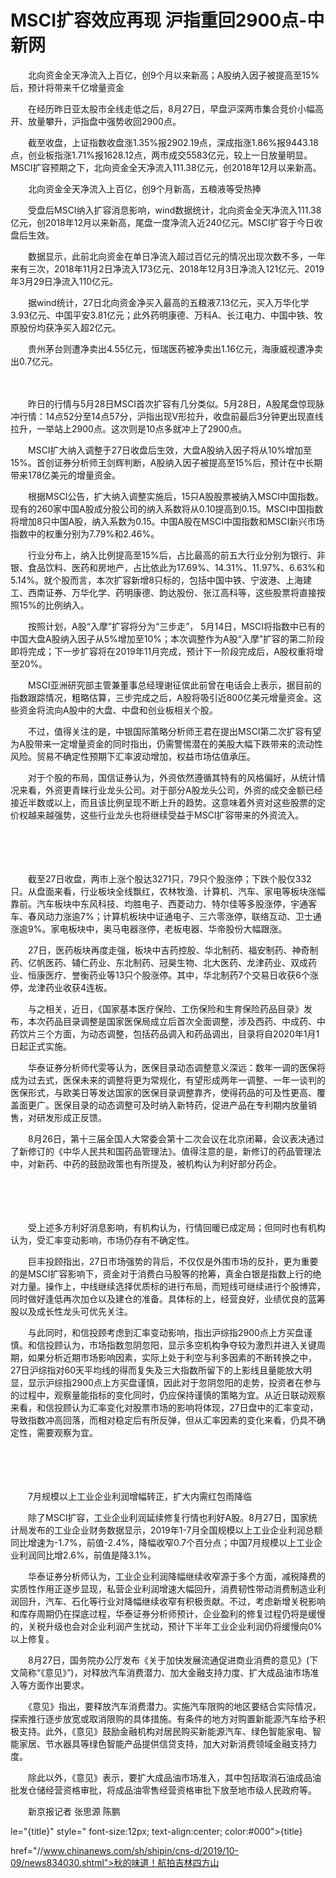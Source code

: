 # MSCI扩容效应再现 沪指重回2900点-中新网

　　北向资金全天净流入上百亿，创9个月以来新高；A股纳入因子被提高至15%后，预计将带来千亿增量资金

　　在经历昨日亚太股市全线走低之后，8月27日，早盘沪深两市集合竞价小幅高开、放量攀升，沪指盘中强势收回2900点。

　　截至收盘，上证指数收盘涨1.35%报2902.19点，深成指涨1.86%报9443.18点，创业板指涨1.71%报1628.12点，两市成交5583亿元，较上一日放量明显。MSCI扩容预期之下，北向资金全天净流入111.38亿元，创2018年12月以来新高。

　　北向资金全天净流入上百亿，创9个月新高，五粮液等受热捧

　　受盘后MSCI纳入扩容消息影响，wind数据统计，北向资金全天净流入111.38亿元，创2018年12月以来新高，尾盘一度净流入近240亿元。MSCI扩容于今日收盘后生效。

　　数据显示，此前北向资金在单日净流入超过百亿元的情况出现次数不多，一年来有三次，2018年11月2日净流入173亿元、2018年12月3日净流入121亿元、2019年3月29日净流入110亿元。

　　据wind统计，27日北向资金净买入最高的五粮液7.13亿元，买入万华化学3.93亿元、中国平安3.81亿元；此外药明康德、万科A、长江电力、中国中铁、牧原股份均获净买入超2亿元。

　　贵州茅台则遭净卖出4.55亿元，恒瑞医药被净卖出1.16亿元，海康威视遭净卖出0.7亿元。

　　

　　昨日的行情与5月28日MSCI首次扩容有几分类似。5月28日，A股尾盘惊现脉冲行情：14点52分至14点57分，沪指出现V形拉升，收盘前最后3分钟更出现直线拉升，一举站上2900点。这次则是10点多就冲上了2900点。

　　MSCI扩大纳入调整于27日收盘后生效，大盘A股纳入因子将从10%增加至15%。首创证券分析师王剑辉判断，A股纳入因子被提高至15%后，预计在中长期带来178亿美元的增量资金。

　　根据MSCI公告，扩大纳入调整实施后，15只A股股票被纳入MSCI中国指数。现有的260家中国A股成分股公司的纳入系数将从0.10提高到0.15。MSCI中国指数将增加8只中国A股，纳入系数为0.15。中国A股在MSCI中国指数和MSCI新兴市场指数中的权重分别为7.79%和2.46%。

　　行业分布上，纳入比例提高至15%后，占比最高的前五大行业分别为银行、非银、食品饮料、医药和房地产，占比依此为17.69%、14.31%、11.97%、6.63%和5.14%。就个股而言，本次扩容新增8只标的，包括中国中铁、宁波港、上海建工、西南证券、万华化学、药明康德、韵达股份、张江高科等，这些股票将直接按照15%的比例纳入。

　　按照计划，A股“入摩”扩容将分为“三步走”， 5月14日，MSCI将指数中已有的中国大盘A股纳入因子从5%增加至10%；本次调整作为A股“入摩”扩容的第二阶段即将完成；下一步扩容将在2019年11月完成，预计下一阶段完成后，A股权重将增至20%。

　　MSCI亚洲研究部主管兼董事总经理谢征傧此前曾在电话会上表示，据目前的指数跟踪情况，粗略估算，三步完成之后，A股将吸引近800亿美元增量资金。这些资金将流向A股中的大盘、中盘和创业板相关个股。

　　不过，值得关注的是，中银国际策略分析师王君在提出MSCI第二次扩容有望为A股带来一定增量资金的同时指出，仍需警惕潜在的美股大幅下跌带来的流动性风险。贸易不确定性预期下汇率波动增加，权益市场估值承压。

　　对于个股的布局，国信证券认为，外资依然遵循其特有的风格偏好，从统计情况来看，外资更青睐行业龙头公司。对于部分A股龙头公司，外资的成交金额已经接近半数或以上，而且该比例呈现不断上升的趋势。这意味着外资对这些股票的定价权越来越强势，这些行业龙头也将继续受益于MSCI扩容带来的外资流入。

　　

　　

　　截至27日收盘，两市上涨个股达3271只，79只个股涨停；下跌个股仅332只。从盘面来看，行业板块全线飘红，农林牧渔、计算机、汽车、家电等板块涨幅靠前。汽车板块中东风科技、均胜电子、西菱动力、特尔佳等多股涨停，宇通客车、春风动力涨逾7%；计算机板块中证通电子、三六零涨停，联络互动、卫士通涨逾9%。家电板块中，奥马电器涨停，老板电器、华帝股份大幅跟涨。

　　27日，医药板块再度走强，板块中吉药控股、华北制药、福安制药、神奇制药、亿帆医药、辅仁药业、东北制药、冠昊生物、北大医药、龙津药业、双成药业、恒康医疗、誉衡药业等13只个股涨停。其中，华北制药7个交易日收获6个涨停，龙津药业收获4连板。

　　与之相关，近日，《国家基本医疗保险、工伤保险和生育保险药品目录》发布，本次药品目录调整是国家医保局成立后首次全面调整，涉及西药、中成药、中药饮片三个方面，为动态调整，包括药品调入和药品调出，目录将自2020年1月1日起正式实施。

　　华泰证券分析师代雯等认为，医保目录动态调整意义深远：数年一调的医保将成为过去式，医保未来的调整将更为常规化，有望形成两年一调整、一年一谈判的医保形式，与欧美日等发达国家的医保目录调整靠齐，使得药品的可及性更高、覆盖面更广。医保目录的动态调整可及时纳入新特药，促进产品在专利期内放量销售，对研发形成正反馈。

　　8月26日，第十三届全国人大常委会第十二次会议在北京闭幕，会议表决通过了新修订的《中华人民共和国药品管理法》。值得注意的是，新修订的药品管理法中，对新药、中药的鼓励政策也有所提及，被机构认为利好部分药企。

　　

　　

　　受上述多方利好消息影响，有机构认为，行情回暖已成定局；但同时也有机构认为，受汇率变动影响，市场仍存有不确定性。

　　巨丰投顾指出，27日市场强势的背后，不仅仅是外围市场的反扑，更为重要的是MSCI扩容影响下，资金对于消费白马股等的抢筹，真金白银是指数上行的绝对力量。操作上，中线继续选择优质标的进行布局，而短线可继续进行个股博弈，同时做好逢低再次加仓以及建仓的准备。具体标的上，经营良好，业绩优良的蓝筹股以及成长性龙头可优先关注。

　　与此同时，和信投顾考虑到汇率变动影响，指出沪综指2900点上方买盘谨慎。和信投顾认为，市场指数忽阴忽阳，显示多空机构争夺较为激烈并进入关键周期，如果分析近期市场影响因素，实际上处于利空与利多因素的不断转换之中，27日沪综指对60天平均线的得而复失及三大指数所留下的上影线且量能放大明显，显示沪综指2900点上方买盘谨慎，因此对于忽阴忽阳的走势，投资者在参与的过程中，观察量能指标的变化同时，仍应保持谨慎的策略为宜。从近日联动观察来看，和信投顾认为汇率变化对股票市场的影响将体现，27日盘中的汇率变动，导致指数冲高回落，而相对稳定后有所反弹，但从汇率因素的变化来看，仍具不确定性，需要观察为宜。

　　

　　

　　7月规模以上工业企业利润增幅转正，扩大内需红包雨降临

　　除了MSCI扩容，工业企业利润延续修复行情也利好A股。8月27日，国家统计局发布的工业企业财务数据显示，2019年1-7月全国规模以上工业企业利润总额同比增速为-1.7%，前值-2.4%，降幅收窄0.7个百分点；中国7月规模以上工业企业利润同比增2.6%，前值是降3.1%。

　　华泰证券分析师认为，工业企业利润降幅继续收窄源于多个方面，减税降费的实质性作用正逐步显现，私营企业利润增速大幅回升，消费韧性带动消费制造业利润回升，汽车、石化等行业对降幅继续收窄有积极贡献。不过，考虑新增关税影响和库存周期仍在探底过程，华泰证券分析师预计，企业盈利的修复过程仍将是缓慢的，关税升级也会对企业利润产生扰动，预计下半年工业企业利润仍将缓慢向0%以上修复。

　　8月27日，国务院办公厅发布《关于加快发展流通促进商业消费的意见》(下文简称“《意见》”)，对释放汽车消费潜力、加大金融支持力度、扩大成品油市场准入等方面作出要求。

　　《意见》指出，要释放汽车消费潜力。实施汽车限购的地区要结合实际情况，探索推行逐步放宽或取消限购的具体措施。有条件的地方对购置新能源汽车给予积极支持。此外，《意见》鼓励金融机构对居民购买新能源汽车、绿色智能家电、智能家居、节水器具等绿色智能产品提供信贷支持，加大对新消费领域金融支持力度。

　　除此以外，《意见》表示，要扩大成品油市场准入，其中包括取消石油成品油批发仓储经营资格审批，将成品油零售经营资格审批下放至地市级人民政府等。

　　新京报记者 张思源 陈鹏

le="{title}" style=" font-size:12px; text-align:center; color:#000">{title}

href="//www.chinanews.com/sh/shipin/cns-d/2019/10-09/news834030.shtml">秋的味道！航拍吉林四方山
